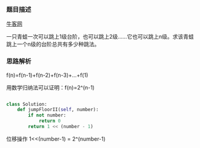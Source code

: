 
### 题目描述

[牛客网](https://www.nowcoder.com/practice/22243d016f6b47f2a6928b4313c85387?tpId=13&tqId=11162&tPage=1&rp=1&ru=%2Fta%2Fcoding-interviews&qru=%2Fta%2Fcoding-interviews%2Fquestion-ranking)

一只青蛙一次可以跳上1级台阶，也可以跳上2级……它也可以跳上n级。求该青蛙跳上一个n级的台阶总共有多少种跳法。

### 思路解析

f(n)=f(n-1)+f(n-2)+f(n-3)+...+f(1)

用数学归纳法可以证明：f(n)=2^(n-1)

```python

class Solution:
    def jumpFloorII(self, number):
        if not number:
            return 0
        return 1 << (number - 1)

```
位移操作
1<<(number-1) = 2^(number-1)
